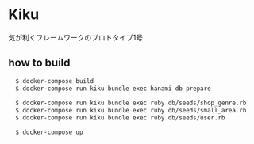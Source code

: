 # Kiku

気が利くフレームワークのプロトタイプ1号

## how to build
```sh
  $ docker-compose build
  $ docker-compose run kiku bundle exec hanami db prepare
  
  $ docker-compose run kiku bundle exec ruby db/seeds/shop_genre.rb
  $ docker-compose run kiku bundle exec ruby db/seeds/small_area.rb
  $ docker-compose run kiku bundle exec ruby db/seeds/user.rb

  $ docker-compose up
```
